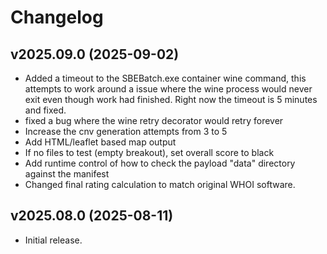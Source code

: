 # Changelog

## v2025.09.0 (2025-09-02)
* Added a timeout to the SBEBatch.exe container wine command, this attempts to work around a issue where the wine process would never exit even though work had finished.
  Right now the timeout is 5 minutes and fixed.
* fixed a bug where the wine retry decorator would retry forever
* Increase the cnv generation attempts from 3 to 5
* Add HTML/leaflet based map output
* If no files to test (empty breakout), set overall score to black
* Add runtime control of how to check the payload "data" directory against the manifest
* Changed final rating calculation to match original WHOI software.

## v2025.08.0 (2025-08-11)
* Initial release.